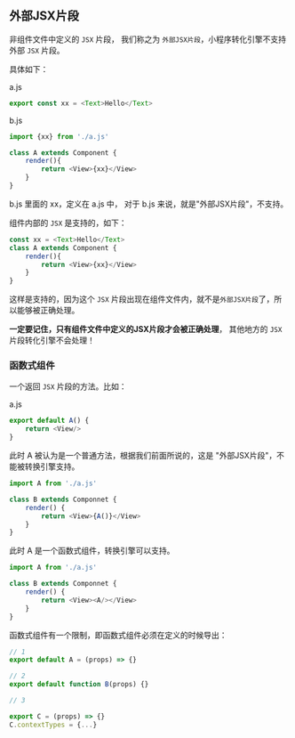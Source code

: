 ## 外部JSX片段

非组件文件中定义的 `JSX` 片段， 我们称之为 `外部JSX片段`，小程序转化引擎不支持外部 `JSX` 片段。 

具体如下： 

a.js

```javascript
export const xx = <Text>Hello</Text>
```

b.js

```javascript
import {xx} from './a.js'

class A extends Component {
    render(){
        return <View>{xx}</View>
    }
}
```

b.js 里面的 xx，定义在 a.js 中， 对于 b.js 来说，就是"外部JSX片段"，不支持。 

组件内部的 `JSX` 是支持的，如下：

```javascript
const xx = <Text>Hello</Text>
class A extends Component {
    render(){
        return <View>{xx}</View>
    }
}
```

这样是支持的，因为这个 `JSX` 片段出现在组件文件内，就不是`外部JSX片段`了，所以能够被正确处理。
 
**一定要记住，只有组件文件中定义的JSX片段才会被正确处理**， 其他地方的 `JSX` 片段转化引擎不会处理！


### 函数式组件

一个返回 `JSX` 片段的方法。比如： 

a.js

```javascript
export default A() {
    return <View/>
}
```

此时 A 被认为是一个普通方法，根据我们前面所说的，这是 "外部JSX片段"，不能被转换引擎支持。

```javascript
import A from './a.js'

class B extends Componnet {
    render() {
        return <View>{A()}</View>
    }
}
```

此时 A 是一个函数式组件，转换引擎可以支持。

```javascript
import A from './a.js'

class B extends Componnet {
    render() {
        return <View><A/></View>
    }
}
```


函数式组件有一个限制，即函数式组件必须在定义的时候导出：

```javascript
// 1
export default A = (props) => {}

// 2
export default function B(props) {}

// 3

export C = (props) => {}
C.contextTypes = {...}
```